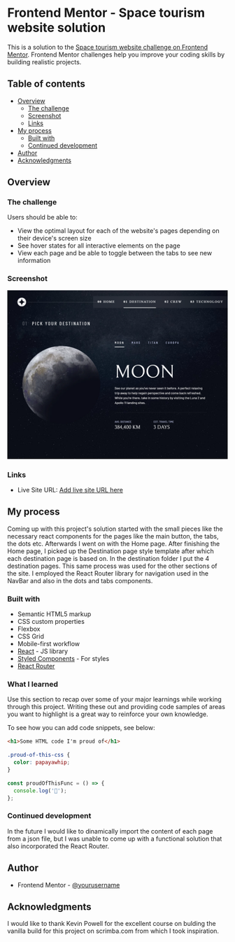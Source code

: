 # Frontend Mentor - Space tourism website solution

This is a solution to the [Space tourism website challenge on Frontend Mentor](https://www.frontendmentor.io/challenges/space-tourism-multipage-website-gRWj1URZ3). Frontend Mentor challenges help you improve your coding skills by building realistic projects.

## Table of contents

- [Overview](#overview)
  - [The challenge](#the-challenge)
  - [Screenshot](#screenshot)
  - [Links](#links)
- [My process](#my-process)
  - [Built with](#built-with)
  - [Continued development](#continued-development)
- [Author](#author)
- [Acknowledgments](#acknowledgments)

## Overview

### The challenge

Users should be able to:

- View the optimal layout for each of the website's pages depending on their device's screen size
- See hover states for all interactive elements on the page
- View each page and be able to toggle between the tabs to see new information

### Screenshot

![](./screenshot.png)

### Links

- Live Site URL: [Add live site URL here](https://trusting-shannon-e163c9.netlify.app)

## My process

Coming up with this project's solution started with the small pieces like the necessary react components for the pages like the main button, the tabs, the dots etc. Afterwards I went on with the Home page. After finishing the Home page, I picked up the Destination page style template after which each destination page is based on. In the destination folder I put the 4 destination pages. This same process was used for the other sections of the site. I employed the React Router library for navigation used in the NavBar and also in the dots and tabs components.

### Built with

- Semantic HTML5 markup
- CSS custom properties
- Flexbox
- CSS Grid
- Mobile-first workflow
- [React](https://reactjs.org/) - JS library
- [Styled Components](https://styled-components.com/) - For styles
- [React Router](https://reactrouter.com/)

### What I learned

Use this section to recap over some of your major learnings while working through this project. Writing these out and providing code samples of areas you want to highlight is a great way to reinforce your own knowledge.

To see how you can add code snippets, see below:

```html
<h1>Some HTML code I'm proud of</h1>
```

```css
.proud-of-this-css {
  color: papayawhip;
}
```

```js
const proudOfThisFunc = () => {
  console.log('🎉');
};
```

### Continued development

In the future I would like to dinamically import the content of each page from a json file, but I was unable to come up with a functional solution that also incorporated the React Router.

## Author

- Frontend Mentor - [@yourusername](https://www.frontendmentor.io/profile/popaclctin)

## Acknowledgments

I would like to thank Kevin Powell for the excellent course on bulding the vanilla build for this project on scrimba.com from which I took inspiration.
